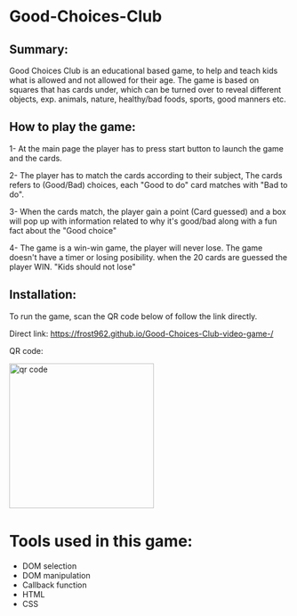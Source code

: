 # Good-Choices-Club

## Summary:

Good Choices Club is an educational based game, to help and teach kids what is allowed and not allowed for their age. The game is based on squares that has cards under, which can be turned over to reveal different objects, exp. animals, nature, healthy/bad foods, sports, good manners etc.

## How to play the game:

1- At the main page the player has to press start button to launch the game and the cards.

2- The player has to match the cards according to their subject, The cards refers to (Good/Bad) choices, each "Good to do" card matches with "Bad to do".

3- When the cards match, the player gain a point (Card guessed) and a box will pop up with information related to why it's good/bad along with a fun fact about the "Good choice"

4- The game is a win-win game, the player will never lose. The game doesn't have a timer or losing posibility. when the 20 cards are guessed the player WIN. "Kids should not lose"

## Installation:

To run the game, scan the QR code below of follow the link directly.

Direct link: https://frost962.github.io/Good-Choices-Club-video-game-/

QR code:

 <img src="https://frost962.github.io/Good-Choices-Club-video-game-/QR code.github.io" width = "260px" height = "260px" alt="qr code" />  

# Tools used in this game:

- DOM selection
- DOM manipulation
- Callback function
- HTML
- CSS
